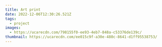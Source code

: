 ```yaml
---
title: Art print
date: 2022-12-06T12:30:26.521Z
tags:
  - project
images:
  - https://ucarecdn.com/798155f0-ee93-4eb7-848a-c53376de139c/
thumbnail: https://ucarecdn.com/ee015c9f-a30e-480c-8641-d1ff95538753/
---
```


